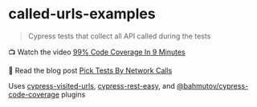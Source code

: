 # called-urls-examples

> Cypress tests that collect all API called during the tests

📺 Watch the video [99% Code Coverage In 9 Minutes](https://youtu.be/AgQS9Pcneto)

📝 Read the blog post [Pick Tests By Network Calls](https://glebbahmutov.com/blog/pick-tests-by-network-calls/)

Uses [cypress-visited-urls](https://github.com/bahmutov/cypress-visited-urls), [cypress-rest-easy](https://github.com/bahmutov/cypress-rest-easy), and [@bahmutov/cypress-code-coverage](https://github.com/bahmutov/cypress-code-coverage) plugins
